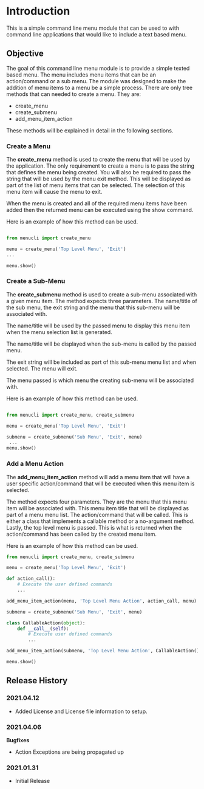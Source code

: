 # Introduction

This is a simple command line menu module that can be used to with
command line applications that would like to include a text based
menu.

## Objective

The goal of this command line menu module is to provide a simple
texted based menu.  The menu includes menu items that can be an
action/command or a sub menu.  The module was designed to make
the addition of menu items to a menu be a simple process.  There
are only tree methods that can needed to create a menu.  They are:

* create_menu
* create_submenu
* add_menu_item_action

These methods will be explained in detail in the following sections.

### Create a Menu

The __create_menu__ method is used to create the menu that will be used
by the application.  The only requirement to create a menu is to 
pass the string that defines the menu being created.  You will also 
be required to pass the string that will be used by the menu exit method.
This will be displayed as part of the list of menu items that can be
selected.  The selection of this menu item will cause the menu to exit.

When the menu is created and all of the required menu items have been
added then the returned menu can be executed using the show command.

Here is an example of how this method can be used.

```python

from menucli import create_menu

menu = create_menu('Top Level Menu', 'Exit')
...

menu.show()

```

### Create a Sub-Menu

The __create_submenu__ method is used to create a sub-menu associated
with a given menu item.  The method expects three parameters.  The 
name/title of the sub menu, the exit string and the menu that this
sub-menu will be associated with.

The name/title will be used by the passed menu to display this menu
item when the menu selection list is generated.

The name/title will be displayed when the sub-menu is called by the
passed menu.

The exit string will be included as part of this sub-menu menu list
and when selected.  The menu will exit.

The menu passed is which menu the creating sub-menu will be associated
with.
 
Here is an example of how this method can be used.

```python

from menucli import create_menu, create_submenu

menu = create_menu('Top Level Menu', 'Exit')

submenu = create_submenu('Sub Menu', 'Exit', menu)
 ...
menu.show()

```

### Add a Menu Action

The __add_menu_item_action__ method will add a menu item that will
have a user specific action/command that will be executed when this
menu item is selected.

The method expects four parameters.  They are the menu that this 
menu item will be associated with.  This menu item title that will
be displayed as part of a menu menu list.  The action/command that
will be called.  This is either a class that implements a callable
method or a no-argument method.  Lastly, the top level menu is 
passed.  This is what is returned when the action/command has been
called by the created menu item.

Here is an example of how this method can be used.

```python
from menucli import create_menu, create_submenu

menu = create_menu('Top Level Menu', 'Exit')

def action_call():
    # Execute the user defined commands
    ...

add_menu_item_action(menu, 'Top Level Menu Action', action_call, menu)

submenu = create_submenu('Sub Menu', 'Exit', menu)

class CallableAction(object):
    def __call__(self):
        # Execute user defined commands
        ...

add_menu_item_action(submenu, 'Top Level Menu Action', CallableAction(), menu)

menu.show()

```
## Release History

### 2021.04.12

- Added License and License file information to setup.

### 2021.04.06

**Bugfixes**

- Action Exceptions are being propagated up

### 2021.01.31

- Initial Release
